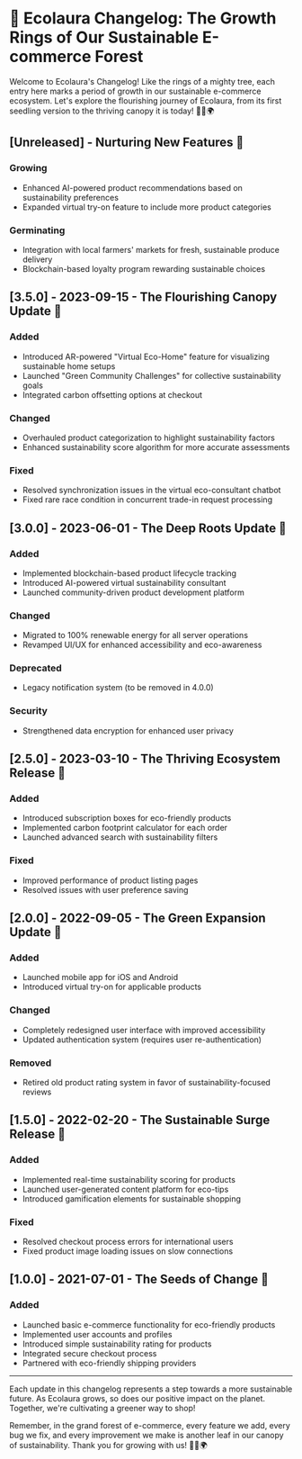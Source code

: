 # 🌿 Ecolaura Changelog: The Growth Rings of Our Sustainable E-commerce Forest

Welcome to Ecolaura's Changelog! Like the rings of a mighty tree, each entry here marks a period of growth in our sustainable e-commerce ecosystem. Let's explore the flourishing journey of Ecolaura, from its first seedling version to the thriving canopy it is today! 🌱🌳🌍

## [Unreleased] - Nurturing New Features 🌱

### Growing
- Enhanced AI-powered product recommendations based on sustainability preferences
- Expanded virtual try-on feature to include more product categories

### Germinating
- Integration with local farmers' markets for fresh, sustainable produce delivery
- Blockchain-based loyalty program rewarding sustainable choices

## [3.5.0] - 2023-09-15 - The Flourishing Canopy Update 🍃

### Added
- Introduced AR-powered "Virtual Eco-Home" feature for visualizing sustainable home setups
- Launched "Green Community Challenges" for collective sustainability goals
- Integrated carbon offsetting options at checkout

### Changed
- Overhauled product categorization to highlight sustainability factors
- Enhanced sustainability score algorithm for more accurate assessments

### Fixed
- Resolved synchronization issues in the virtual eco-consultant chatbot
- Fixed rare race condition in concurrent trade-in request processing

## [3.0.0] - 2023-06-01 - The Deep Roots Update 🌳

### Added
- Implemented blockchain-based product lifecycle tracking
- Introduced AI-powered virtual sustainability consultant
- Launched community-driven product development platform

### Changed
- Migrated to 100% renewable energy for all server operations
- Revamped UI/UX for enhanced accessibility and eco-awareness

### Deprecated
- Legacy notification system (to be removed in 4.0.0)

### Security
- Strengthened data encryption for enhanced user privacy

## [2.5.0] - 2023-03-10 - The Thriving Ecosystem Release 🐝

### Added
- Introduced subscription boxes for eco-friendly products
- Implemented carbon footprint calculator for each order
- Launched advanced search with sustainability filters

### Fixed
- Improved performance of product listing pages
- Resolved issues with user preference saving

## [2.0.0] - 2022-09-05 - The Green Expansion Update 🌿

### Added
- Launched mobile app for iOS and Android
- Introduced virtual try-on for applicable products

### Changed
- Completely redesigned user interface with improved accessibility
- Updated authentication system (requires user re-authentication)

### Removed
- Retired old product rating system in favor of sustainability-focused reviews

## [1.5.0] - 2022-02-20 - The Sustainable Surge Release 🌊

### Added
- Implemented real-time sustainability scoring for products
- Launched user-generated content platform for eco-tips
- Introduced gamification elements for sustainable shopping

### Fixed
- Resolved checkout process errors for international users
- Fixed product image loading issues on slow connections

## [1.0.0] - 2021-07-01 - The Seeds of Change 🌱

### Added
- Launched basic e-commerce functionality for eco-friendly products
- Implemented user accounts and profiles
- Introduced simple sustainability rating for products
- Integrated secure checkout process
- Partnered with eco-friendly shipping providers

---

Each update in this changelog represents a step towards a more sustainable future. As Ecolaura grows, so does our positive impact on the planet. Together, we're cultivating a greener way to shop!

Remember, in the grand forest of e-commerce, every feature we add, every bug we fix, and every improvement we make is another leaf in our canopy of sustainability. Thank you for growing with us! 🌿💚🌍